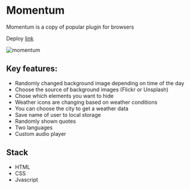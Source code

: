 # Momentum

Momentum is a copy of popular plugin for browsers

Deploy [link](https://denismezhenin-momentum.netlify.app)

![momentum](https://github.com/denismezhenin/momentum/assets/103366013/37f61773-0427-4966-81c8-34e39c63e176)

## Key features:

- Randomly changed background image depending on time of the day
- Choose the source of background images (Flickr or Unsplash)
- Chose which elements you want to hide
- Weather icons are changing based on weather conditions 
- You can choose the city to get a weather data
- Save name of user to local storage
- Randomly shown quotes
- Two languages
- Custom audio player

## Stack
- HTML
- CSS
- Jvascript

